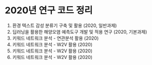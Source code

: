 # 2020년 연구 코드 정리

1. 환경 텍스트 감성 분류기 구축 및 활용 (2020, 일반과제)
2. 딥러닝을 활용한 해양오염 예측도구 개발 및 적용 연구 (2020, 기본과제)
3. 키워드 네트워크 분석 - 연관분석 활용 (2020)
4. 키워드 네트워크 분석 - W2V 활용 (2020)
5. 키워드 네트워크 분석 - W2V 활용 (2020)
6. 키워드 네트워크 분석 - W2V 활용 (2020)
